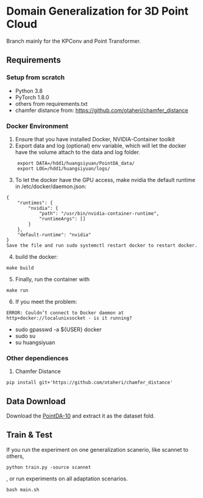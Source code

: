 # Domain Generalization for 3D Point Cloud 

Branch mainly for the KPConv and Point Transformer.

## Requirements

### Setup from scratch
- Python 3.8
- PyTorch 1.8.0
- others from requirements.txt
- chamfer distance from: https://github.com/otaheri/chamfer_distance

### Docker Environment
1. Ensure that you have installed Docker, NVIDIA-Container toolkit
2. Export data and log (optional) env variable, which will let the docker have the volume attach to the data and log folder.

```
    export DATA=/hdd1/huangsiyuan/PointDA_data/
    export LOG=/hdd1/huangsiyuan/logs/
```
3. To let the docker have the GPU access, make nvidia the default runtime in /etc/docker/daemon.json:
```
{
    "runtimes": {
        "nvidia": {
            "path": "/usr/bin/nvidia-container-runtime",
            "runtimeArgs": []
        } 
    },
    "default-runtime": "nvidia" 
}
Save the file and run sudo systemctl restart docker to restart docker.
```
4. build the docker:

```
make build
```

5. Finally, run the container with
```
make run
```

6. If you meet the problem:
```
ERROR: Couldn’t connect to Docker daemon at http+docker://localunixsocket - is it running?
```
- sudo gpasswd -a ${USER} docker
- sudo su
- su huangsiyuan

### Other dependiences

1. Chamfer Distance

```shell
pip install git+'https://github.com/otaheri/chamfer_distance'
```

## Data Download
Download the [PointDA-10](https://drive.google.com/file/d/1-LfJWL5geF9h0Z2QpdTL0n4lShy8wy2J/view?usp=sharing) and extract it as the dataset fold. 

## Train & Test
If you run the experiment on one generalization scanerio, like scannet to others,
```
python train.py -source scannet
```
, or run experiments on all adaptation scenarios.
```
bash main.sh
```
